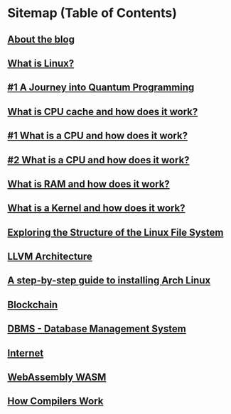 # Sitemap (Table of Contents)

## [About the blog](https://ismoilovdev.uz/uz/guide/about.html)

## [What is Linux?](linux.html)

## [#1 A Journey into Quantum Programming](quantum.html)

## [What is CPU cache and how does it work?](cpu_cache.html)

## [#1 What is a CPU and how does it work?](uz/guide/cpu.html)

## [#2 What is a CPU and how does it work?](cpu.html)

## [What is RAM and how does it work?](ram.html)

## [What is a Kernel and how does it work?](kernel.html)

## [Exploring the Structure of the Linux File System](file_system.html)

## [LLVM Architecture](llvm.html)

## [A step-by-step guide to installing Arch Linux](arch-install.html)

## [Blockchain](blockchain.html)

## [DBMS - Database Management System](dbms.html)

## [Internet](internet.html)

## [WebAssembly WASM](wasm.html)

## [How Compilers Work](compiler.html)